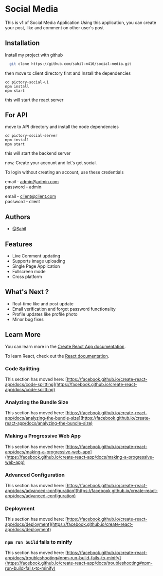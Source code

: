
# Social Media

This is v1 of Social Media Application
Using this application, you can create your post, like and comment on other user's post





## Installation

Install my project with github

```bash
  git clone https://github.com/sahil-m416/social-media.git
```

then move to client directory first and Install the dependencies

```
cd pictory-social-ui
npm install
npm start
```

this will start the react server

## For API

move to API directory and install the node dependencies

```
cd pictory-social-server 
npm install 
npm start 
```
this will start the backend server

now, Create your account and let's get social. 

To login without creating an account, use these credentials

email - admin@admin.com           
password - admin


email - client@client.com         
password - client





    
## Authors

- [@Sahil](https://sahil-m416.github.io/portfolio)


## Features

- Live Comment updating
- Supports image uploading
- Single Page Application
- Fullscreen mode
- Cross platform

## What's Next ?


- Real-time like and post update
- Email verification and forgot password functionality
- Profile updates like profile photo
- Minor bug fixes


## Learn More

You can learn more in the [Create React App documentation](https://facebook.github.io/create-react-app/docs/getting-started).

To learn React, check out the [React documentation](https://reactjs.org/).

### Code Splitting

This section has moved here: [https://facebook.github.io/create-react-app/docs/code-splitting](https://facebook.github.io/create-react-app/docs/code-splitting)

### Analyzing the Bundle Size

This section has moved here: [https://facebook.github.io/create-react-app/docs/analyzing-the-bundle-size](https://facebook.github.io/create-react-app/docs/analyzing-the-bundle-size)

### Making a Progressive Web App

This section has moved here: [https://facebook.github.io/create-react-app/docs/making-a-progressive-web-app](https://facebook.github.io/create-react-app/docs/making-a-progressive-web-app)

### Advanced Configuration

This section has moved here: [https://facebook.github.io/create-react-app/docs/advanced-configuration](https://facebook.github.io/create-react-app/docs/advanced-configuration)

### Deployment

This section has moved here: [https://facebook.github.io/create-react-app/docs/deployment](https://facebook.github.io/create-react-app/docs/deployment)

### `npm run build` fails to minify

This section has moved here: [https://facebook.github.io/create-react-app/docs/troubleshooting#npm-run-build-fails-to-minify](https://facebook.github.io/create-react-app/docs/troubleshooting#npm-run-build-fails-to-minify)
